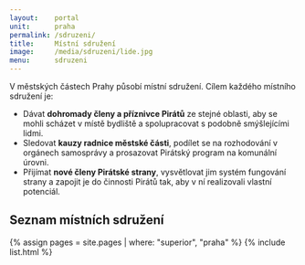 ```yaml
---
layout:    portal
unit:      praha
permalink: /sdruzeni/
title:     Místní sdružení
image:     /media/sdruzeni/lide.jpg
menu:      sdruzeni
---
```


V městských částech Prahy působí místní sdružení. Cílem každého místního sdružení je:

* Dávat **dohromady členy a příznivce Pirátů** ze stejné oblasti, aby se mohli scházet v místě bydliště a spolupracovat s podobně smýšlejícími lidmi.
* Sledovat **kauzy radnice městské části**, podílet se na rozhodování v orgánech samosprávy a prosazovat Pirátský program na komunální úrovni.
* Přijímat **nové členy Pirátské strany**, vysvětlovat jim systém fungování strany a zapojit je do činnosti Pirátů tak, aby v ní realizovali vlastní potenciál.

Seznam místních sdružení
-----------------------------------

{% assign pages = site.pages | where: "superior", "praha" %}
{% include list.html %}
